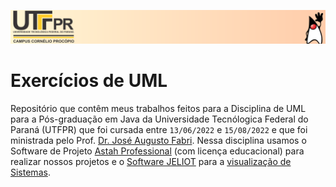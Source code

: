 <p align="center">
  <a href="http://pos-graduacao-ead.cp.utfpr.edu.br/java/" target="_blank">
    <img src="./header-utfpr.svg">
  </a>
</p>

# Exercícios de UML

Repositório que contêm meus trabalhos feitos para a Disciplina de UML para a Pós-graduação em Java da Universidade Tecnólogica Federal do Paraná (UTFPR) que foi cursada entre `13/06/2022` e `15/08/2022` e que foi ministrada pelo Prof. [Dr. José Augusto Fabri](http://lattes.cnpq.br/1834856723867705). Nessa disciplina usamos o Software de Projeto [Astah Professional](https://astah.net/products/astah-professional/) (com licença educacional) para realizar nossos projetos e o [Software JELIOT](https://web.archive.org/web/20220121093658/http://www.cs.joensuu.fi/jeliot/) para a [visualização de Sistemas](https://www.youtube.com/watch?v=t0Ka9ZUdM5k). 

